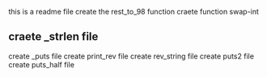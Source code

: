 this is a readme file
create the rest_to_98 function
craete function swap-int
## craete _strlen file
create _puts file
create print_rev file
create rev_string file
create puts2 file
create puts_half file
